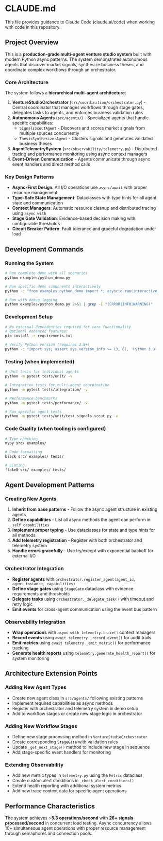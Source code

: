 # CLAUDE.md

This file provides guidance to Claude Code (claude.ai/code) when working with code in this repository.

## Project Overview

This is a **production-grade multi-agent venture studio system** built with modern Python async patterns. The system demonstrates autonomous agents that discover market signals, synthesize business theses, and coordinate complex workflows through an orchestrator.

### Core Architecture

The system follows a **hierarchical multi-agent architecture**:

1. **VentureStudioOrchestrator** (`src/coordination/orchestrator.py`) - Central coordinator that manages workflows through stage gates, delegates tasks to agents, and enforces business validation rules
2. **Autonomous Agents** (`src/agents/`) - Specialized agents that handle specific capabilities:
   - `SignalsScoutAgent` - Discovers and scores market signals from multiple sources concurrently
   - `ThesisSynthesizerAgent` - Clusters signals and generates validated business theses
3. **AgentTelemetrySystem** (`src/observability/telemetry.py`) - Distributed tracing and performance monitoring using async context managers
4. **Event-Driven Communication** - Agents communicate through async event handlers and direct method calls

### Key Design Patterns

- **Async-First Design**: All I/O operations use `async/await` with proper resource management
- **Type-Safe State Management**: Dataclasses with type hints for all agent state and communication
- **Context Managers**: Automatic resource cleanup and distributed tracing using `async with`
- **Stage Gate Validation**: Evidence-based decision making with configurable thresholds
- **Circuit Breaker Pattern**: Fault tolerance and graceful degradation under load

## Development Commands

### Running the System
```bash
# Run complete demo with all scenarios
python examples/python_demo.py

# Run specific demo components interactively
python -c "from examples.python_demo import *; asyncio.run(interactive_demo())"

# Run with debug logging
python examples/python_demo.py 2>&1 | grep -E "(ERROR|INFO|WARNING)"
```

### Development Setup
```bash
# No external dependencies required for core functionality
# Optional enhanced features:
pip install -r requirements.txt

# Verify Python version (requires 3.8+)
python -c "import sys; assert sys.version_info >= (3, 8), 'Python 3.8+ required'"
```

### Testing (when implemented)
```bash
# Unit tests for individual agents
python -m pytest tests/unit/ -v

# Integration tests for multi-agent coordination
python -m pytest tests/integration/ -v

# Performance benchmarks
python -m pytest tests/performance/ -v

# Run specific agent tests
python -m pytest tests/unit/test_signals_scout.py -v
```

### Code Quality (when tooling is configured)
```bash
# Type checking
mypy src/ examples/

# Code formatting
black src/ examples/ tests/

# Linting
flake8 src/ examples/ tests/
```

## Agent Development Patterns

### Creating New Agents
1. **Inherit from base patterns** - Follow the async agent structure in existing agents
2. **Define capabilities** - List all async methods the agent can perform in `self.capabilities`
3. **Implement proper typing** - Use dataclasses for state and type hints for all methods
4. **Add telemetry registration** - Register with both orchestrator and telemetry system
5. **Handle errors gracefully** - Use try/except with exponential backoff for external I/O

### Orchestrator Integration
- **Register agents** with `orchestrator.register_agent(agent_id, agent_instance, capabilities)`
- **Define stage gates** using `StageGate` dataclass with evidence requirements and thresholds
- **Delegate tasks** using `orchestrator._delegate_task()` with timeout and retry logic
- **Emit events** for cross-agent communication using the event bus pattern

### Observability Integration
- **Wrap operations** with `async with telemetry.trace()` context managers
- **Record events** using `await telemetry._record_event()` for audit trails
- **Emit metrics** using `await telemetry._emit_metric()` for performance tracking
- **Generate health reports** using `telemetry.generate_health_report()` for system monitoring

## Architecture Extension Points

### Adding New Agent Types
- Create new agent class in `src/agents/` following existing patterns
- Implement required capabilities as async methods
- Register with orchestrator and telemetry system in demo setup
- Add to workflow stages or create new stage logic in orchestrator

### Adding New Workflow Stages
- Define new stage processing method in `VentureStudioOrchestrator`
- Create corresponding `StageGate` with validation rules
- Update `_get_next_stage()` method to include new stage in sequence
- Add stage-specific event handlers for monitoring

### Extending Observability
- Add new metric types in `telemetry.py` using the `Metric` dataclass
- Create custom alert conditions in `_check_alert_conditions()`
- Extend health reporting with additional system metrics
- Add new trace context data for specific agent operations

## Performance Characteristics

The system achieves **~5.3 operations/second** with **26+ signals processed/second** in concurrent load testing. Async concurrency allows 10+ simultaneous agent operations with proper resource management through semaphores and connection pools.
